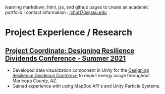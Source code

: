 learning markdown, html, jss, and github pages to create an academic portfolio ! 
contact information : jchoi170@asu.edu

# Project Experience / Research
## [Project Coordinate: Designing Resilience Dividends Conference - Summer 2021](https://meteor.ame.asu.edu/projects/coordinate/)
- Developed data visualization component in Unity for the [Designing Resilience Dividence Conferece](https://meteor.ame.asu.edu/drd/) to depict energy usage throughout Maricopa County, AZ.
- Gained experience with using MapBox API's and Unity Particle Systems.





